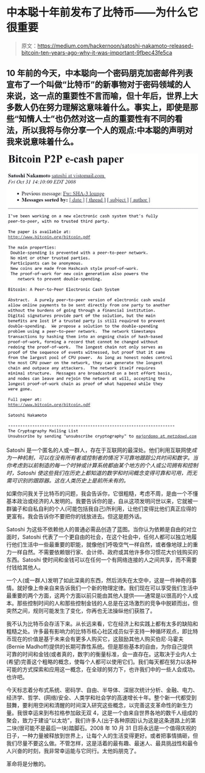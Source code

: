 # 中本聪十年前发布了比特币——为什么它很重要

> 原文：<https://medium.com/hackernoon/satoshi-nakamoto-released-bitcoin-ten-years-ago-why-it-was-important-9fbec43fe5ca>

## 10 年前的今天，中本聪向一个密码朋克加密邮件列表宣布了一个叫做“比特币”的新事物对于密码领域的人来说，这一点的重要性不言而喻，但十年后，世界上大多数人仍在努力理解这意味着什么。事实上，即使是那些“知情人士”也仍然对这一点的重要性有不同的看法，所以我将与你分享一个人的观点:中本聪的声明对我来说意味着什么。

![](img/f41c545a844e3ff9e9df17253e6e3e65.png)

Satoshi 是一个匿名的人或一群人，存在于互联网的最深处。他们利用互联网使*成为一种机制，可以在没有所有者或控制者的情况下可靠地跟踪公共时间和数字。当你考虑到以前制造的每一个时钟或计算系统都由某个地方的个人或公司拥有和控制时，Satoshi 使这些我们在历史上都知道的数学和时间概念变得可靠和可用，而无需可识别的跟踪器。这在人类历史上是前所未有的。*

如果你问我关于比特币的问题，我会告诉你，它很粗糙，考虑不周，是由一个不懂基本政治或经济的人发明的。我要告诉你的是，自从这项发明问世以来，它就被一群骗子和自私自利的个人(可能包括我自己)所利用，让他们变得比他们真正应得的更富有。我会告诉你不要把你的钱放进去。但这是题外话。

Satoshi 为这些不依赖他人的普通必需品创造了蓝图。当你认为依赖是自由的对立面时，Satoshi 代表了一个更自由的社会，在这个社会中，任何人都可以独立地履行他们生活中一些最重要的职能，就像他们呼吸空气一样自然，或者像地球上的重力一样自然。不需要依赖银行家、会计师、政府或其他许多你习惯花大价钱购买的东西。Satoshi 使时间和金钱可以在任何一个有网络连接的人之间共享，而不需要付钱给其他人。

一个人(或一群人)发明了如此深奥的东西，然后消失在太空中，这是一件神奇的事情。就好像上帝亲自来告诉我们一个新的物理定律。我们现在可以享受我们生活中最重要的两个方面，这两个方面以前只能由其他人提供——通常是以很高的个人成本。那些控制时间的人和那些控制金钱的人总是在这场激烈的竞争中脱颖而出，但突然之间，规则可能发生了变化，你再也无法操纵他们获胜了。

我不认为比特币会存活下来。从长远来看，它在经济上和实践上都有太多的缺陷和粗糙之处。许多最有影响力的比特币核心社区成员似乎支持一种循环观点，即比特币现在的价值是基于未来会有更多人购买它，这鼓励其他人购买伯尼·马霍夫(Bernie Madhoff)提供的长期可靠性系统。但是那些基本的自由，为你自己提供可靠的时间和金钱(或者真的，数字)的衡量标准，会一直存在。这取决于业内人士(希望)完善这个粗略的概念，使每个人都可以使用它们。我们每天都在努力以各种可能的方式探索和应用这一概念，在全球的努力下，也许我们中的一些人会成功。也许吧。

今天标志着分布式系统、密码学、自由、半导体、深层次统计分析、金融、电力、经济学、哲学、(网络)安全、人类学和社会学的高速增长十年。整个新一代都受到鼓舞，要利用空闲和清醒的时间深入研究这些概念，以完善这支革命性的新生力量。我很幸运来到布拉格参加敌无双 4，这是一个由来自世界各地的数千人组成的聚会，致力于建设“以太坊”，我们许多人(出于各种原因)认为这是这条道路上的第二块(很可能不是最后一块)踏脚石。2008 年 10 月 31 日将永远是一个值得庆祝的日子，一种力量被释放到世界上，让每个人的生活变得更好。或者把事情搞砸，但我们尽量不要这么做。不管怎样，这是活着的最有趣、最迷人、最具挑战性和最令人兴奋的时刻，我非常幸运能与它同行。太他妈朋克了。

革命将是分散的。